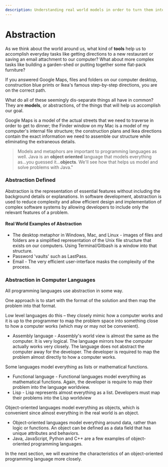 ```yaml
---
description: Understanding real world models in order to turn them into code.
---
```


# Abstraction

As we think about the world around us, what kind of **tools** help us to accomplish everyday tasks like getting directions to a new restaurant or saving an email attachment to our computer? What about more complex tasks like building a garden-shed or putting together some flat-pack furniture?

If you answered Google Maps, files and folders on our computer desktop, construction blue prints or Ikea's famous step-by-step directions, you are on the correct path. 

What do all of these seemingly dis-separate things all have in common? They are **models**, or abstractions, of the things that will help us accomplish our goal. 

Google Maps is a model of the actual streets that we need to traverse in order to get to dinner; the Finder window on my Mac is a model of my computer's internal file structure; the construction plans and Ikea directions contain the exact information we need to assemble our structure while eliminating the extraneous details.

> Models and metaphors are important to programming languages as well. Java is an **object oriented** language that models everything as...you guessed it...**objects**. We'll see how that helps us model and solve problems with Java."

### Abstraction Defined

Abstraction is the representation of essential features without including the background details or explanations. In software development, abstraction is used to reduce complexity and allow efficient design and implementation of complex software systems by allowing developers to include only the relevant features of a problem.

#### Real World Examples of Abstraction

* The desktop metaphor in Windows, Mac, and Linux - images of files and folders are a simplified representation of the Unix file structure that exists on our computers. Using Terminal/Gitbash is a window into that structure. 
* Password 'vaults' such as LastPass.
* Email - The very efficient user-interface masks the complexity of the process. 

### Abstraction in Computer Languages

All programming languages use abstraction in some way.

One approach is to start with the format of the solution and then map the problem into that format. 

Low level languages do this – they closely mimic how a computer works and it is up to the programmer to map the problem space into something close to how a computer works \(which may or may not be convenient\).

* Assembly language  - Assembly's world view is almost the same as the computer. It is very logical. The language mirrors how the computer actually works very closely. The language does not abstract the computer away for the developer. The developer is required to map the problem almost directly to how a computer works.

Some languages model everything as lists or mathematical functions.

* Functional language - Functional languages model everything as mathematical functions. Again, the developer is require to map their problem into the language worldview.
* Lisp - Lisp represents almost everything as a list. Developers must map their problems into the Lisp worldview

Object-oriented languages model everything as objects, which is convenient since almost everything in the real world is an object.

* Object-oriented languages model everything around data, rather than logic or functions. An object can be defined as a data field that has unique attributes and behaviors. 
* Java, JavaScript, Python and C++ are a few examples of object-oriented programming languages. 

In the next section, we will examine the characteristics of an object-oriented programming language more closely. 

